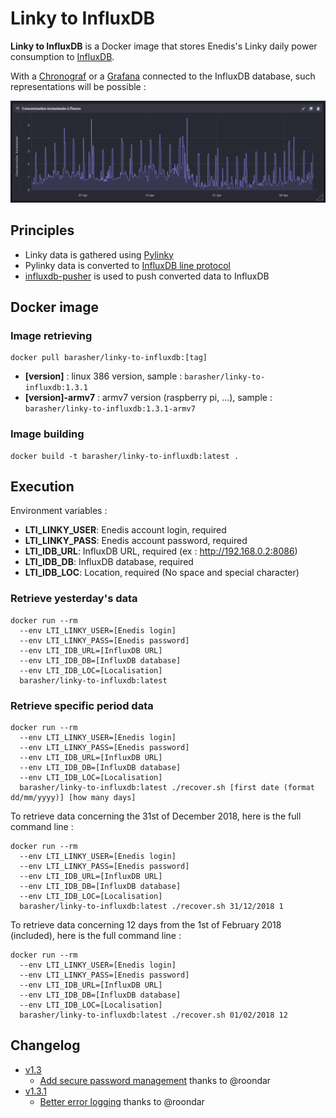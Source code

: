 # Linky to InfluxDB

**Linky to InfluxDB** is a Docker image that stores Enedis's Linky daily power consumption to [InfluxDB](https://docs.influxdata.com/influxdb/).

With a [Chronograf](https://www.influxdata.com/time-series-platform/chronograf/) or a [Grafana](https://grafana.com/) connected to the InfluxDB database, such representations will be possible :

![Chronograf](chronografLinky.png)

## Principles

- Linky data is gathered using [Pylinky](https://github.com/Pirionfr/pyLinky)
- Pylinky data is converted to [InfluxDB line protocol](https://docs.influxdata.com/influxdb/v1.7/write_protocols/line_protocol_tutorial/)
- [influxdb-pusher](https://github.com/barasher/influxdb-pusher) is used to push converted data to InfluxDB

## Docker image

### Image retrieving

```
docker pull barasher/linky-to-influxdb:[tag]
```

- **[version]** : linux 386 version, sample : `barasher/linky-to-influxdb:1.3.1`
- **[version]-armv7** : armv7 version (raspberry pi, ...), sample : `barasher/linky-to-influxdb:1.3.1-armv7` 


### Image building
 
```
docker build -t barasher/linky-to-influxdb:latest .
```

## Execution

Environment variables :
- **LTI_LINKY_USER**: Enedis account login, required
- **LTI_LINKY_PASS**: Enedis account password, required
- **LTI_IDB_URL**: InfluxDB URL, required (ex : http://192.168.0.2:8086)
- **LTI_IDB_DB**: InfluxDB database, required
- **LTI_IDB_LOC**: Location, required (No space and special character)

### Retrieve yesterday's data

```
docker run --rm
  --env LTI_LINKY_USER=[Enedis login]
  --env LTI_LINKY_PASS=[Enedis password]
  --env LTI_IDB_URL=[InfluxDB URL]
  --env LTI_IDB_DB=[InfluxDB database]
  --env LTI_IDB_LOC=[Localisation]
  barasher/linky-to-influxdb:latest
```

### Retrieve specific period data

```
docker run --rm
  --env LTI_LINKY_USER=[Enedis login]
  --env LTI_LINKY_PASS=[Enedis password]
  --env LTI_IDB_URL=[InfluxDB URL]
  --env LTI_IDB_DB=[InfluxDB database]
  --env LTI_IDB_LOC=[Localisation]
  barasher/linky-to-influxdb:latest ./recover.sh [first date (format dd/mm/yyyy)] [how many days]
```

To retrieve data concerning the 31st of December 2018, here is the full command line :

```
docker run --rm 
  --env LTI_LINKY_USER=[Enedis login]
  --env LTI_LINKY_PASS=[Enedis password]
  --env LTI_IDB_URL=[InfluxDB URL]
  --env LTI_IDB_DB=[InfluxDB database]
  --env LTI_IDB_LOC=[Localisation]
  barasher/linky-to-influxdb:latest ./recover.sh 31/12/2018 1
```

To retrieve data concerning 12 days from the 1st of February 2018 (included), here is the full command line :

```
docker run --rm 
  --env LTI_LINKY_USER=[Enedis login]
  --env LTI_LINKY_PASS=[Enedis password]
  --env LTI_IDB_URL=[InfluxDB URL]
  --env LTI_IDB_DB=[InfluxDB database]
  --env LTI_IDB_LOC=[Localisation]
  barasher/linky-to-influxdb:latest ./recover.sh 01/02/2018 12
```

## Changelog

- [v1.3](https://github.com/barasher/linky-to-influxdb/milestone/3)
  - [Add secure password management](https://github.com/barasher/linky-to-influxdb/pull/7) thanks to @roondar
- [v1.3.1](https://github.com/barasher/linky-to-influxdb/milestone/4)
  - [Better error logging](https://github.com/barasher/linky-to-influxdb/pull/9) thanks to @roondar
